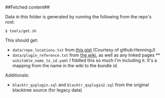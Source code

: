 ##Fetched content##

Data in this folder is generated by running the following from the repo's root:

`$ tools/get.sh`

This should get:

* `data/repo_locations.txt` from [this gist](https://gist.github.com/938822/) (Courtesy of github:HenningJ)
* `data/plugin_reference.txt` from [the wiki](http://qsapp.com/wiki/Plugin_Reference), as well as any linked pages
** `wikitable_name_to_id.yaml` I fiddled this so much I'm including it. It's a mapping from the name in the wiki to the bundle id.

Additionals:

* `blacktr_qsplugin.sql` and `blacktr_qsplugin2.sql` from the original blacktree source (for legacy data)